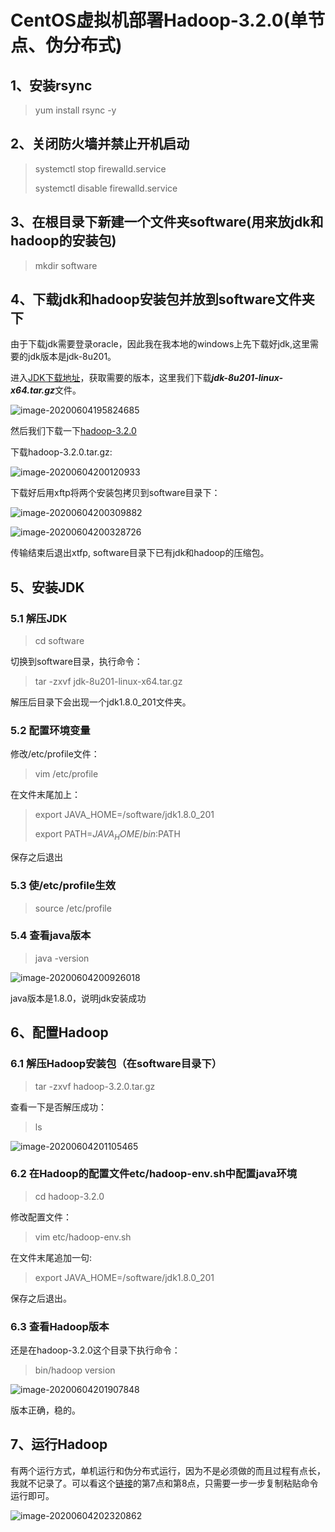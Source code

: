 # CentOS虚拟机部署Hadoop-3.2.0(单节点、伪分布式)

## 1、安装rsync

> yum install rsync -y



## 2、关闭防火墙并禁止开机启动

> systemctl stop firewalld.service
>
> systemctl disable firewalld.service



## 3、在根目录下新建一个文件夹software(用来放jdk和hadoop的安装包)

> mkdir software



## 4、下载jdk和hadoop安装包并放到software文件夹下

由于下载jdk需要登录oracle，因此我在我本地的windows上先下载好jdk,这里需要的jdk版本是jdk-8u201。

进入[JDK下载地址](https://www.oracle.com/java/technologies/javase/javase8-archive-downloads.html)，获取需要的版本，这里我们下载***jdk-8u201-linux-x64.tar.gz***文件。

![image-20200604195824685](C:\Users\Lin\AppData\Roaming\Typora\typora-user-images\image-20200604195824685.png)

然后我们下载一下[hadoop-3.2.0](https://archive.apache.org/dist/hadoop/common/hadoop-3.2.0/)

下载hadoop-3.2.0.tar.gz:

![image-20200604200120933](C:\Users\Lin\AppData\Roaming\Typora\typora-user-images\image-20200604200120933.png)

下载好后用xftp将两个安装包拷贝到software目录下：

![image-20200604200309882](C:\Users\Lin\AppData\Roaming\Typora\typora-user-images\image-20200604200309882.png)

![image-20200604200328726](C:\Users\Lin\AppData\Roaming\Typora\typora-user-images\image-20200604200328726.png)

传输结束后退出xtfp, software目录下已有jdk和hadoop的压缩包。



## 5、安装JDK

### 5.1 解压JDK

> cd software

切换到software目录，执行命令：

> tar -zxvf jdk-8u201-linux-x64.tar.gz

解压后目录下会出现一个jdk1.8.0_201文件夹。

### 5.2 配置环境变量

修改/etc/profile文件：

> vim /etc/profile

在文件末尾加上：

> export JAVA_HOME=/software/jdk1.8.0_201
>
> export PATH=$JAVA_HOME/bin:$PATH

保存之后退出

### 5.3 使/etc/profile生效

> source /etc/profile

### 5.4 查看java版本

> java -version

![image-20200604200926018](C:\Users\Lin\AppData\Roaming\Typora\typora-user-images\image-20200604200926018.png)

java版本是1.8.0，说明jdk安装成功



## 6、配置Hadoop

### 6.1 解压Hadoop安装包（在software目录下）

> tar -zxvf hadoop-3.2.0.tar.gz

查看一下是否解压成功：

> ls

![image-20200604201105465](C:\Users\Lin\AppData\Roaming\Typora\typora-user-images\image-20200604201105465.png)

### 6.2 在Hadoop的配置文件etc/hadoop-env.sh中配置java环境

> cd hadoop-3.2.0

修改配置文件：

> vim etc/hadoop-env.sh

在文件末尾追加一句:

> export JAVA_HOME=/software/jdk1.8.0_201

保存之后退出。

### 6.3 查看Hadoop版本

还是在hadoop-3.2.0这个目录下执行命令：

> bin/hadoop version

![image-20200604201907848](C:\Users\Lin\AppData\Roaming\Typora\typora-user-images\image-20200604201907848.png)

版本正确，稳的。



## 7、运行Hadoop

有两个运行方式，单机运行和伪分布式运行，因为不是必须做的而且过程有点长，我就不记录了。可以看这个[链接](https://blog.csdn.net/u010476739/article/details/86647585)的第7点和第8点，只需要一步一步复制粘贴命令运行即可。

![image-20200604202320862](C:\Users\Lin\AppData\Roaming\Typora\typora-user-images\image-20200604202320862.png)